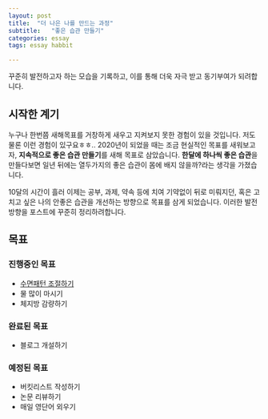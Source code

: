 ```yaml
---
layout: post  
title:  "더 나은 나를 만드는 과정"  
subtitle:   "좋은 습관 만들기"  
categories: essay  
tags: essay habbit  

---
```


꾸준히 발전하고자 하는 모습을 기록하고, 이를 통해 더욱 자극 받고 동기부여가 되려합니다.

## 시작한 계기

누구나 한번쯤 새해목표를 거창하게 새우고 지켜보지 못한 경험이 있을 것입니다. 저도 물론 이런 경험이 있구요ㅎㅎ.. 2020년이 되었을 때는 조금 현실적인 목표를 새워보고자, **지속적으로 좋은 습관 만들기**를 새해 목표로 삼았습니다. **한달에 하나씩 좋은 습관**을 만들다보면 일년 뒤에는 열두가지의 좋은 습관이 몸에 배지 않을까?라는 생각을 가졌습니다.  

10달의 시간이 흘러 이제는 공부, 과제, 약속 등에 치여 기약없이 뒤로 미뤄지던, 혹은 고치고 싶은 나의 안좋은 습관을 개선하는 방향으로 목표를 삼게 되었습니다. 이러한 발전 방향을 포스트에 꾸준히 정리하려합니다.

## 목표

### 진행중인 목표

- [수면패턴 조절하기]()  
- 물 많이 마시기
- 체지방 감량하기

### 완료된 목표

- 블로그 개설하기

### 예정된 목표

- 버킷리스트 작성하기
- 논문 리뷰하기
- 매일 영단어 외우기